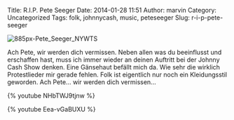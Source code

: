 Title: R.I.P. Pete Seeger
Date: 2014-01-28 11:51
Author: marvin
Category: Uncategorized
Tags: folk, johnnycash, music, peteseeger
Slug: r-i-p-pete-seeger

![885px-Pete_Seeger_NYWTS]({static}/images/885px-Pete_Seeger_NYWTS.jpg)

Ach Pete, wir werden dich vermissen. Neben allen was du beeinflusst und
erschaffen hast, muss ich immer wieder an deinen Auftritt bei der Johnny
Cash Show denken. Eine Gänsehaut befällt mich da. Wie sehr die wirklich
Protestlieder mir gerade fehlen. Folk ist eigentlich nur noch ein
Kleidungsstil geworden. Ach Pete... wir werden dich vermissen...

{% youtube NHbTWJ9tjnw %}

{% youtube Eea-vGaBUXU %}

